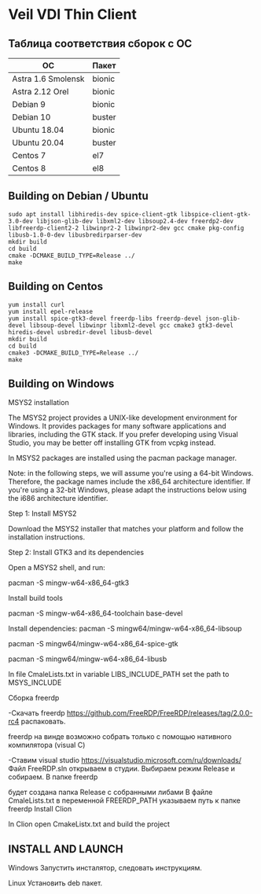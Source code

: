 # Veil VDI Thin Client
## Таблица соответствия сборок с ОС

| ОС                 | Пакет  |
|--------------------|--------|
| Astra 1.6 Smolensk | bionic |
| Astra 2.12 Orel    | bionic |
| Debian 9           | bionic |
| Debian 10          | buster |
| Ubuntu 18.04       | bionic |
| Ubuntu 20.04       | buster |
| Centos 7           |  el7   |
| Centos 8           |  el8   |

## Building on Debian / Ubuntu
```
sudo apt install libhiredis-dev spice-client-gtk libspice-client-gtk-3.0-dev libjson-glib-dev libxml2-dev libsoup2.4-dev freerdp2-dev libfreerdp-client2-2 libwinpr2-2 libwinpr2-dev gcc cmake pkg-config libusb-1.0-0-dev libusbredirparser-dev
mkdir build
cd build
cmake -DCMAKE_BUILD_TYPE=Release ../
make
```

## Building on Centos
```
yum install curl
yum install epel-release
yum install spice-gtk3-devel freerdp-libs freerdp-devel json-glib-devel libsoup-devel libwinpr libxml2-devel gcc cmake3 gtk3-devel hiredis-devel usbredir-devel libusb-devel
mkdir build
cd build
cmake3 -DCMAKE_BUILD_TYPE=Release ../
make
```

## Building on Windows

MSYS2 installation


The MSYS2 project provides a UNIX-like development environment for Windows. It provides packages for many software applications and libraries, including the GTK stack. If you prefer developing using Visual Studio, you may be better off installing GTK from vcpkg instead.


In MSYS2 packages are installed using the pacman package manager.


Note: in the following steps, we will assume you're using a 64-bit Windows. Therefore, the package names include the x86_64 architecture identifier. If you're using a 32-bit Windows, please adapt the instructions below using the i686 architecture identifier.

Step 1: Install MSYS2


Download the MSYS2 installer that matches your platform and follow the installation instructions.

Step 2: Install GTK3 and its dependencies


Open a MSYS2 shell, and run:

pacman -S mingw-w64-x86_64-gtk3


Install build tools

pacman -S mingw-w64-x86_64-toolchain base-devel


Install dependencies:
pacman -S mingw64/mingw-w64-x86_64-libsoup

pacman -S mingw64/mingw-w64-x86_64-spice-gtk

pacman -S mingw64/mingw-w64-x86_64-libusb

In file CmaleLists.txt in variable LIBS_INCLUDE_PATH set the path to MSYS_INCLUDE


Сборка freerdp

-Скачать freerdp https://github.com/FreeRDP/FreeRDP/releases/tag/2.0.0-rc4 распаковать.

freerdp на винде возможно собрать только с помощью нативного компилятора (visual C) 

-Ставим visual studio https://visualstudio.microsoft.com/ru/downloads/
Файл FreeRDP.sln открываем в студии. Выбираем режим Release и собираем. В папке freerdp

будет создана папка Release с собранными либами
В файле CmaleLists.txt в переменной FREERDP_PATH указываем путь к папке freerdp
 Install Clion


In Clion open CmakeListx.txt and build the project



## INSTALL AND LAUNCH

Windows
Запустить инсталятор, следовать инструкциям. 

Linux
Установить deb пакет.
